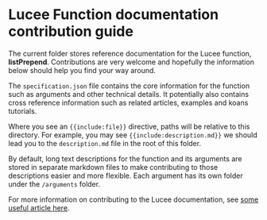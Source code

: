 # Lucee Function documentation contribution guide

The current folder stores reference documentation for the Lucee function, **listPrepend**. Contributions are very welcome and hopefully the information below should help you find your way around.

The `specification.json` file contains the core information for the function such as arguments and other technical details. It potentially also contains cross reference information such as related articles, examples and koans tutorials.

Where you see an `{{include:file}}` directive, paths will be relative to  this directory. For example, you may see `{{include:description.md}}` we should lead you to the `description.md` file in the root of this folder.

By default, long text descriptions for the function and its arguments are stored in separate markdown files to make contributing to those descriptions easier and more flexible. Each argument has its own folder under the `/arguments` folder.

For more information on contributing to the Lucee documentation, see [some useful article here](http://www.lucee.org/).
